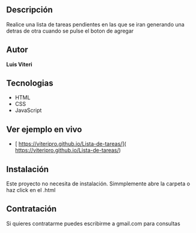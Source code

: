 ## Descripción
Realice una lista de tareas pendientes en las que se iran generando una detras de otra cuando se pulse el boton de agregar

## Autor
**Luis Viteri**

## Tecnologias
- HTML
- CSS
- JavaScript

## Ver ejemplo en vivo
- [ https://viteripro.github.io/Lista-de-tareas/]( https://viteripro.github.io/Lista-de-tareas/)

## Instalación
Este proyecto no necesita de instalación. Simmplemente abre la carpeta o haz click en el .html

## Contratación
Si quieres contratarme puedes escribirme a gmail.com para consultas

